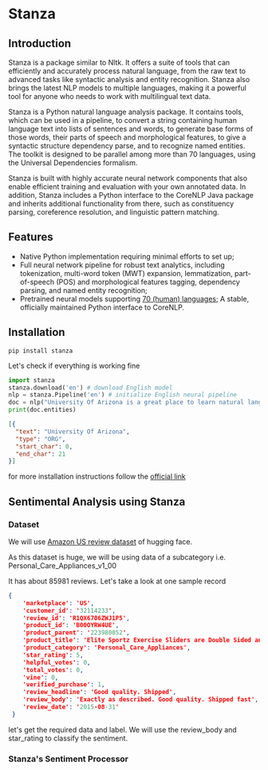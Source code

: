 # Stanza

## Introduction

Stanza is a package similar to Nltk. It offers a suite of tools that can efficiently and accurately process natural language, from the raw text to advanced tasks like syntactic analysis and entity recognition. Stanza also brings the latest NLP models to multiple languages, making it a powerful tool for anyone who needs to work with multilingual text data.

Stanza is a Python natural language analysis package. It contains tools, which can be used in a pipeline, to convert a string containing human language text into lists of sentences and words, to generate base forms of those words, their parts of speech and morphological features, to give a syntactic structure dependency parse, and to recognize named entities. The toolkit is designed to be parallel among more than 70 languages, using the Universal Dependencies formalism.

Stanza is built with highly accurate neural network components that also enable efficient training and evaluation with your own annotated data. 
In addition, Stanza includes a Python interface to the CoreNLP Java package and inherits additional functionality from there, such as constituency parsing, coreference resolution, and linguistic pattern matching.


## Features

- Native Python implementation requiring minimal efforts to set up;
- Full neural network pipeline for robust text analytics, including tokenization, multi-word token (MWT) expansion, lemmatization, part-of-speech (POS) and morphological features tagging, dependency parsing, and named entity recognition;
- Pretrained neural models supporting [70 (human) languages](https://stanfordnlp.github.io/stanza/models.html#human-languages-supported-by-stanza);
A stable, officially maintained Python interface to CoreNLP.


## Installation

`
pip install stanza
`

Let's check if everything is working fine

```python
import stanza
stanza.download('en') # download English model
nlp = stanza.Pipeline('en') # initialize English neural pipeline
doc = nlp("University Of Arizona is a great place to learn natural language processing") # run annotation over a sentence
print(doc.entities)
```
```json
[{
  "text": "University Of Arizona",
  "type": "ORG",
  "start_char": 0,
  "end_char": 21
}]
```

for more installation instructions follow the [official link](https://stanfordnlp.github.io/stanza/installation_usage.html)


## Sentimental Analysis using Stanza

### Dataset

We will use [Amazon US review dataset](https://huggingface.co/datasets/amazon_us_reviews) of 
hugging face.

As this dataset is huge, we will be using data of a subcategory i.e. Personal_Care_Appliances_v1_00

It has about 85981 reviews. Let's take a look at one sample record 

```json
{
    'marketplace': 'US',
    'customer_id': '32114233',
    'review_id': 'R1QX6706ZWJ1P5',
    'product_id': 'B00OYRW4UE',
    'product_parent': '223980852',
    'product_title': 'Elite Sportz Exercise Sliders are Double Sided and Work Smoothly on Any Surface. Wide Variety of Low Impact Exercise’s You Can Do. Full Body Workout, Compact for Travel or Home Ab Workout',
    'product_category': 'Personal_Care_Appliances',
    'star_rating': 5,
    'helpful_votes': 0,
    'total_votes': 0,
    'vine': 0,
    'verified_purchase': 1,
    'review_headline': 'Good quality. Shipped',
    'review_body': 'Exactly as described. Good quality. Shipped fast',
    'review_date': '2015-08-31'
 }
```

let's get the required data and label. We will use the review_body and star_rating to classify the sentiment.






### Stanza's Sentiment Processor

